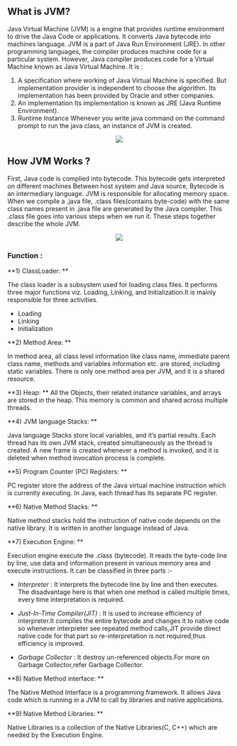 ## What is JVM?
Java Virtual Machine (JVM) is a engine that provides runtime environment to drive the Java Code or applications. It converts Java bytecode into machines language. JVM is a part of Java Run Environment (JRE).
In other programming languages, the compiler produces machine code for a particular system. However, Java compiler produces code for a Virtual Machine known as Java Virtual Machine. 
It is :
1) A specification where working of Java Virtual Machine is specified. But implementation provider is independent to choose the algorithm. Its implementation has been provided by Oracle and other companies.
2) An implementation Its implementation is known as JRE (Java Runtime Environment).
3) Runtime Instance Whenever you write java command on the command prompt to run the java class, an instance of JVM is created.

<p align="center">
  <img src="https://github.com/oilmcut-2020/JavaClass/blob/master/Chapter-3%20JVM%20%26%20Architecture/jvm.png">
</p>

## How JVM Works ?
First, Java code is complied into bytecode. This bytecode gets interpreted on different machines
Between host system and Java source, Bytecode is an intermediary language.
JVM is responsible for allocating memory space. When we compile a .java file, .class files(contains byte-code) with the same class names present in .java file are generated by the Java compiler. This .class file goes into various steps when we run it. These steps together describe the whole JVM.
<p align="center">
  <img src="https://github.com/oilmcut-2020/JavaClass/blob/master/Chapter-3%20JVM%20%26%20Architecture/java-arch.png">
</p>

### Function :

**1) ClassLoader: **

The class loader is a subsystem used for loading class files. It performs three major functions viz. Loading, Linking, and Initialization.It is mainly responsible for three activities.

- Loading
- Linking
- Initialization

**2) Method Area: **

In method area, all class level information like class name, immediate parent class name, methods and variables information etc. are stored, including static variables. There is only one method area per JVM, and it is a shared resource.

**3) Heap: **
All the Objects, their related instance variables, and arrays are stored in the heap. This memory is common and shared across multiple threads.

**4) JVM language Stacks: **

Java language Stacks store local variables, and it’s partial results. Each thread has its own JVM stack, created simultaneously as the thread is created. A new frame is created whenever a method is invoked, and it is deleted when method invocation process is complete.

**5)  Program Counter (PC) Registers: **

PC register store the address of the Java virtual machine instruction which is currently executing. In Java, each thread has its separate PC register.

**6) Native Method Stacks: **

Native method stacks hold the instruction of native code depends on the native library. It is written in another language instead of Java.

**7) Execution Engine: **

Execution engine execute the .class (bytecode). It reads the byte-code line by line, use data and information present in various memory area and execute instructions. It can be classified in three parts :-

- *Interpreter* : It interprets the bytecode line by line and then executes. The disadvantage here is that when one method is called multiple times, every time interpretation is required.

- *Just-In-Time Compiler(JIT)* : It is used to increase efficiency of interpreter.It compiles the entire bytecode and changes it to native code so whenever interpreter see repeated method calls,JIT provide direct native code for that part so re-interpretation is not required,thus efficiency is improved.

- *Garbage Collector* : It destroy un-referenced objects.For more on Garbage Collector,refer Garbage Collector.

**8) Native Method interface: **

The Native Method Interface is a programming framework. It allows Java code which is running in a JVM to call by libraries and native applications.

**9) Native Method Libraries: **

Native Libraries is a collection of the Native Libraries(C, C++) which are needed by the Execution Engine. 
